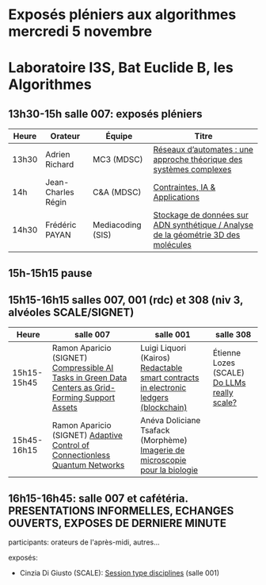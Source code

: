 # Exposés pléniers aux algorithmes mercredi 5 novembre

# Laboratoire I3S, Bat Euclide B, les Algorithmes

## 13h30-15h salle 007: exposés pléniers

|Heure|Orateur       |Équipe    |Titre
|-----|--------------|----------|-----
|13h30|Adrien Richard|MC3 (MDSC)| [Réseaux d’automates : une approche théorique des systèmes complexes](resumes/adrien-richard.txt)
|14h  | Jean-Charles Régin| C&A (MDSC)| [Contraintes, IA & Applications](resumes/jean-charles-regin.txt)
|14h30| Frédéric PAYAN | Mediacoding (SIS) | [Stockage de données sur ADN synthétique / Analyse de la géométrie 3D des molécules](resumes/frederic-payan.txt)

## 15h-15h15 pause

## 15h15-16h15 salles 007, 001 (rdc) et 308 (niv 3, alvéoles SCALE/SIGNET)

|Heure|salle 007 | salle 001 | salle 308 
|-----|----------|-----------|----------
|15h15-15h45|Ramon Aparicio (SIGNET) [Compressible AI Tasks in Green Data Centers as Grid-Forming Support Assets](resumes/ramon-aparicio.txt) |Luigi Liquori (Kairos) [Redactable smart contracts in electronic ledgers (blockchain)](resumes/luigi-liquori.txt)|Étienne Lozes (SCALE) [Do LLMs really scale?](resumes/etienne-lozes.txt)
|15h45-16h15|Ramon Aparicio (SIGNET) [Adaptive Control of Connectionless Quantum Networks](resumes/ramon-aparicio2.txt)|Anéva Doliciane Tsafack (Morphème) [Imagerie de microscopie pour la biologie](resumes/aneva-doliciane-tsafack.txt)| 



## 16h15-16h45: salle 007 et cafétéria. PRESENTATIONS INFORMELLES, ECHANGES OUVERTS, EXPOSES DE DERNIERE MINUTE

participants: orateurs de l'après-midi, autres...

exposés:
- Cinzia Di Giusto (SCALE): [Session type disciplines](resumes/cinzia-di-giusto.txt) (salle 001)
